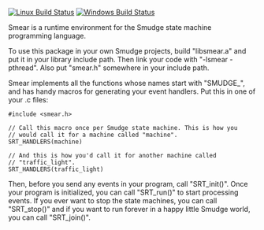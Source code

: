 [![Linux Build Status](https://img.shields.io/travis/com/smudgelang/smear.svg?label=Linux%20build&branch=master)](https://travis-ci.com/smudgelang/smear)
[![Windows Build Status](https://img.shields.io/appveyor/ci/smudgelang/smear.svg?label=Windows%20Build&branch=master)](https://ci.appveyor.com/project/smudgelang/smear)

Smear is a runtime environment for the Smudge state machine
programming language.

To use this package in your own Smudge projects, build "libsmear.a"
and put it in your library include path. Then link your code with
"-lsmear -pthread". Also put "smear.h" somewhere in your include path.

Smear implements all the functions whose names start with "SMUDGE_",
and has handy macros for generating your event handlers. Put this in
one of your .c files:

    #include <smear.h>

    // Call this macro once per Smudge state machine. This is how you
    // would call it for a machine called "machine".
    SRT_HANDLERS(machine)

    // And this is how you'd call it for another machine called
    // "traffic_light".
    SRT_HANDLERS(traffic_light)

Then, before you send any events in your program, call
"SRT_init()". Once your program is initialized, you can call
"SRT_run()" to start processing events. If you ever want to stop the
state machines, you can call "SRT_stop()" and if you want to run
forever in a happy little Smudge world, you can call "SRT_join()".
